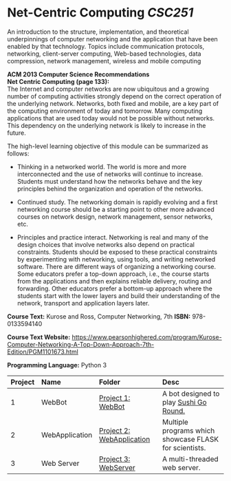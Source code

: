# Net-Centric Computing *CSC251*
An introduction to the structure, implementation, and theoretical underpinnings of computer networking and the application that have been enabled by that technology. Topics include communication protocols, networking, client-server computing, Web-based technologies, data compression, network management, wireless and mobile computing

**ACM 2013 Computer Science Recommendations** <br>
**Net Centric Computing (page 133):**<br>
The Internet and computer networks are now ubiquitous and a growing number of computing
activities strongly depend on the correct operation of the underlying network. Networks, both fixed and mobile, are a key part of the computing environment of today and tomorrow. Many computing applications that are used today would not be possible without networks. This dependency on the underlying network is likely to increase in the future.

The high-level learning objective of this module can be summarized as follows:

- Thinking in a networked world. The world is more and more interconnected and the use of networks will continue to increase. Students must understand how the networks behave and the key principles behind the organization and operation of the networks.

- Continued study. The networking domain is rapidly evolving and a first networking course should be a starting point to other more advanced courses on network design, network management, sensor networks, etc.

- Principles and practice interact. Networking is real and many of the design choices that  involve networks also depend on practical constraints. Students should be exposed to these practical constraints by experimenting with networking, using tools, and writing networked software.  There are different ways of organizing a networking course. Some educators prefer a top-down approach, i.e., the course starts from the applications and then explains reliable delivery, routing and forwarding. Other educators prefer a bottom-up approach where the students start with the lower layers and build their understanding of the network, transport and application layers later.

**Course Text:** Kurose and Ross, Computer Networking, 7th **ISBN:** 978-0133594140

**Course Text Website:** https://www.pearsonhighered.com/program/Kurose-Computer-Networking-A-Top-Down-Approach-7th-Edition/PGM1101673.html

**Programming Language:** Python 3

| **Project** | **Name** | **Folder** | **Desc**|
|:-------|:--------------------------------|:--------------------------|:----------------------------------------------|
| 1      | WebBot                          | [Project 1: WebBot](Project_1_WebBot)| A bot designed to play [Sushi Go Round.](https://www.miniclip.com/games/sushi-go-round/en/ "Miniclip")
| 2      | WebApplication                  | [Project 2: WebApplication](Project_2_WebApplication)|Multiple programs which showcase FLASK for scientists.|
| 3      | Web Server                      | [Project 3: WebServer](Project_3_WebServer) | A multi-threaded web server.| 
